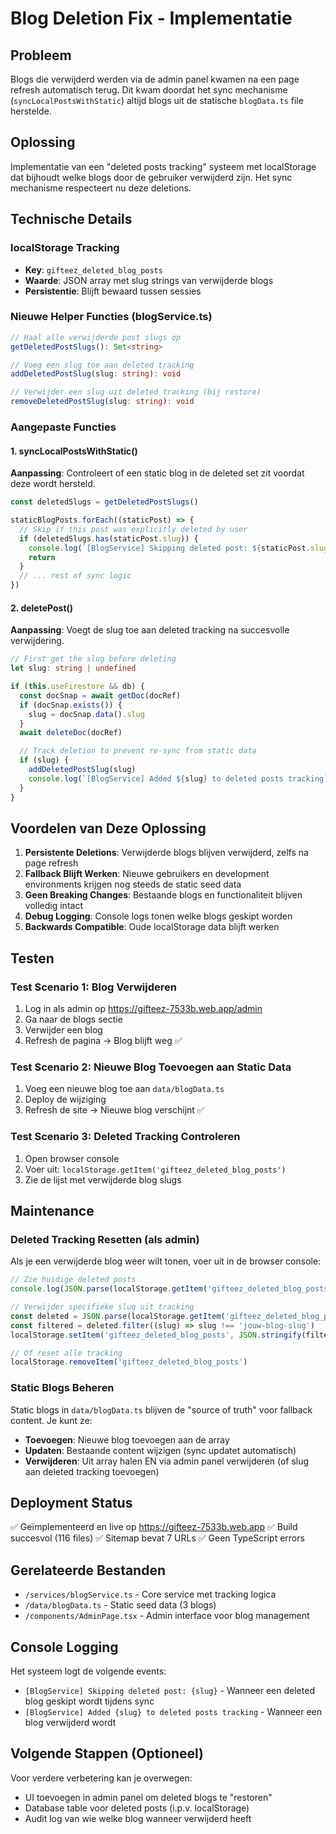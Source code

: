 # Blog Deletion Fix - Implementatie

## Probleem

Blogs die verwijderd werden via de admin panel kwamen na een page refresh automatisch terug. Dit kwam doordat het sync mechanisme (`syncLocalPostsWithStatic`) altijd blogs uit de statische `blogData.ts` file herstelde.

## Oplossing

Implementatie van een "deleted posts tracking" systeem met localStorage dat bijhoudt welke blogs door de gebruiker verwijderd zijn. Het sync mechanisme respecteert nu deze deletions.

## Technische Details

### localStorage Tracking

- **Key**: `gifteez_deleted_blog_posts`
- **Waarde**: JSON array met slug strings van verwijderde blogs
- **Persistentie**: Blijft bewaard tussen sessies

### Nieuwe Helper Functies (blogService.ts)

```typescript
// Haal alle verwijderde post slugs op
getDeletedPostSlugs(): Set<string>

// Voeg een slug toe aan deleted tracking
addDeletedPostSlug(slug: string): void

// Verwijder een slug uit deleted tracking (bij restore)
removeDeletedPostSlug(slug: string): void
```

### Aangepaste Functies

#### 1. syncLocalPostsWithStatic()

**Aanpassing**: Controleert of een static blog in de deleted set zit voordat deze wordt hersteld.

```typescript
const deletedSlugs = getDeletedPostSlugs()

staticBlogPosts.forEach((staticPost) => {
  // Skip if this post was explicitly deleted by user
  if (deletedSlugs.has(staticPost.slug)) {
    console.log(`[BlogService] Skipping deleted post: ${staticPost.slug}`)
    return
  }
  // ... rest of sync logic
})
```

#### 2. deletePost()

**Aanpassing**: Voegt de slug toe aan deleted tracking na succesvolle verwijdering.

```typescript
// First get the slug before deleting
let slug: string | undefined

if (this.useFirestore && db) {
  const docSnap = await getDoc(docRef)
  if (docSnap.exists()) {
    slug = docSnap.data().slug
  }
  await deleteDoc(docRef)

  // Track deletion to prevent re-sync from static data
  if (slug) {
    addDeletedPostSlug(slug)
    console.log(`[BlogService] Added ${slug} to deleted posts tracking`)
  }
}
```

## Voordelen van Deze Oplossing

1. **Persistente Deletions**: Verwijderde blogs blijven verwijderd, zelfs na page refresh
2. **Fallback Blijft Werken**: Nieuwe gebruikers en development environments krijgen nog steeds de static seed data
3. **Geen Breaking Changes**: Bestaande blogs en functionaliteit blijven volledig intact
4. **Debug Logging**: Console logs tonen welke blogs geskipt worden
5. **Backwards Compatible**: Oude localStorage data blijft werken

## Testen

### Test Scenario 1: Blog Verwijderen

1. Log in als admin op https://gifteez-7533b.web.app/admin
2. Ga naar de blogs sectie
3. Verwijder een blog
4. Refresh de pagina → Blog blijft weg ✅

### Test Scenario 2: Nieuwe Blog Toevoegen aan Static Data

1. Voeg een nieuwe blog toe aan `data/blogData.ts`
2. Deploy de wijziging
3. Refresh de site → Nieuwe blog verschijnt ✅

### Test Scenario 3: Deleted Tracking Controleren

1. Open browser console
2. Voer uit: `localStorage.getItem('gifteez_deleted_blog_posts')`
3. Zie de lijst met verwijderde blog slugs

## Maintenance

### Deleted Tracking Resetten (als admin)

Als je een verwijderde blog weer wilt tonen, voer uit in de browser console:

```javascript
// Zie huidige deleted posts
console.log(JSON.parse(localStorage.getItem('gifteez_deleted_blog_posts') || '[]'))

// Verwijder specifieke slug uit tracking
const deleted = JSON.parse(localStorage.getItem('gifteez_deleted_blog_posts') || '[]')
const filtered = deleted.filter((slug) => slug !== 'jouw-blog-slug')
localStorage.setItem('gifteez_deleted_blog_posts', JSON.stringify(filtered))

// Of reset alle tracking
localStorage.removeItem('gifteez_deleted_blog_posts')
```

### Static Blogs Beheren

Static blogs in `data/blogData.ts` blijven de "source of truth" voor fallback content. Je kunt ze:

- **Toevoegen**: Nieuwe blog toevoegen aan de array
- **Updaten**: Bestaande content wijzigen (sync updatet automatisch)
- **Verwijderen**: Uit array halen EN via admin panel verwijderen (of slug aan deleted tracking toevoegen)

## Deployment Status

✅ Geïmplementeerd en live op https://gifteez-7533b.web.app
✅ Build succesvol (116 files)
✅ Sitemap bevat 7 URLs
✅ Geen TypeScript errors

## Gerelateerde Bestanden

- `/services/blogService.ts` - Core service met tracking logica
- `/data/blogData.ts` - Static seed data (3 blogs)
- `/components/AdminPage.tsx` - Admin interface voor blog management

## Console Logging

Het systeem logt de volgende events:

- `[BlogService] Skipping deleted post: {slug}` - Wanneer een deleted blog geskipt wordt tijdens sync
- `[BlogService] Added {slug} to deleted posts tracking` - Wanneer een blog verwijderd wordt

## Volgende Stappen (Optioneel)

Voor verdere verbetering kan je overwegen:

- UI toevoegen in admin panel om deleted blogs te "restoren"
- Database table voor deleted posts (i.p.v. localStorage)
- Audit log van wie welke blog wanneer verwijderd heeft
